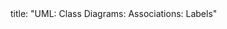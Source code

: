 <frontmatter>
title: "UML: Class Diagrams: Associations: Labels"
</frontmatter>

<include src="unit-inPage-asFlat.md" boilerplate />